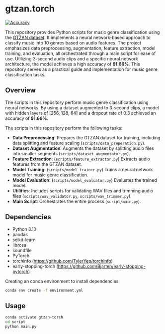 # gtzan.torch

[![Accuracy](https://img.shields.io/badge/Accuracy-91.66%25-green)](https://img.shields.io/badge/Accuracy-91.66%25-green)

This repository provides Python scripts for music genre classification using the [GTZAN dataset](https://huggingface.co/datasets/marsyas/gtzan).  It implements a neural network-based approach to classify music into 10 genres based on audio features.  The project emphasizes data preprocessing, augmentation, feature extraction, model training, and evaluation, all orchestrated through a main script for ease of use.  Utilizing 3-second audio clips and a specific neural network architecture, the model achieves a high accuracy of **91.66%**.  This repository serves as a practical guide and implementation for music genre classification tasks.

## Overview

The scripts in this repository perform music genre classification using neural networks.  By using a dataset augmented to 3-second clips, a model with hidden layers of [256, 128, 64] and a dropout rate of 0.3 achieved an accuracy of **91.66%**.

The scripts in this repository perform the following tasks:

- **Data Preprocessing**: Prepares the GTZAN dataset for training, including data splitting and feature scaling (`scripts/data_preperation.py`).
- **Dataset Augmentation**: Augments the dataset by splitting audio files into smaller segments (`scripts/dataset_augmentator.py`).
- **Feature Extraction**: (`scripts/feature_extractor.py`) Extracts audio features from the GTZAN dataset.
- **Model Training**: (`scripts/model_trainer.py`) Trains a neural network model for music genre classification.
- **Model Evaluation**: (`scripts/model_evaluator.py`) Evaluates the trained model.
- **Utilities**: Includes scripts for validating WAV files and trimming audio files (`scripts/wav_validator.py`, `scripts/wav_trimmer.py`).
- **Main Script**: Orchestrates the entire process (`script/main.py`).

## Dependencies

- Python 3.10
- pandas
- scikit-learn
- librosa
- soundfile
- PyTorch
- torchinfo (https://github.com/TylerYep/torchinfo)
- early-stopping-torch (https://github.com/Bjarten/early-stopping-pytorch)

Creating an conda environment to install dependencies:

```sh
conda env create -f environment.yml
```

## Usage

```sh
conda activate gtzan-torch
cd script
python main.py
```

